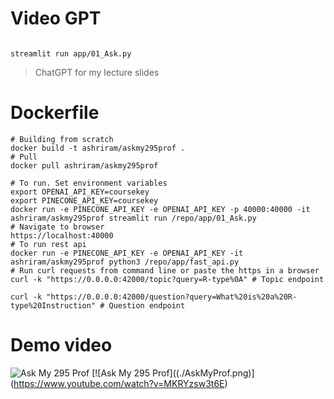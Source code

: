 # Video GPT

```

streamlit run app/01_Ask.py
```

> ChatGPT for my lecture slides

# Dockerfile

```
# Building from scratch
docker build -t ashriram/askmy295prof .
# Pull
docker pull ashriram/askmy295prof

# To run. Set environment variables
export OPENAI_API_KEY=coursekey
export PINECONE_API_KEY=coursekey
docker run -e PINECONE_API_KEY -e OPENAI_API_KEY -p 40000:40000 -it ashriram/askmy295prof streamlit run /repo/app/01_Ask.py
# Navigate to browser 
https://localhost:40000
# To run rest api
docker run -e PINECONE_API_KEY -e OPENAI_API_KEY -it ashriram/askmy295prof python3 /repo/app/fast_api.py
# Run curl requests from command line or paste the https in a browser
curl -k "https://0.0.0.0:42000/topic?query=R-type%0A" # Topic endpoint                             

curl -k "https://0.0.0.0:42000/question?query=What%20is%20a%20R-type%20Instruction" # Question endpoint
```


# Demo video
![Ask My 295 Prof]((./AskMyProf.png))
[![Ask My 295 Prof]((./AskMyProf.png)]
(https://www.youtube.com/watch?v=MKRYzsw3t6E)